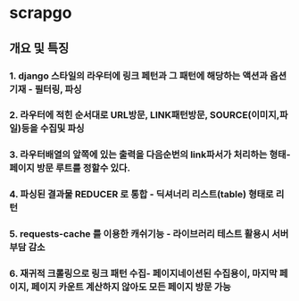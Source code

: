 # scrapgo
## 개요 및 특징
### 1. django 스타일의 라우터에 링크 페턴과 그 패턴에 해당하는 액션과 옵션 기재 - 필터링, 파싱
### 2. 라우터에 적힌 순서대로 URL방문, LINK패턴방문, SOURCE(이미지,파일)등을 수집및 파싱
### 3. 라우터배열의 앞쪽에 있는 출력을 다음순번의 link파서가 처리하는 형태- 페이지 방문 루트를 정할수 있다.
### 4. 파싱된 결과물 REDUCER 로 통합 - 딕셔너리 리스트(table) 형태로 리턴
### 5. requests-cache 를 이용한 캐쉬기능 - 라이브러리 테스트 활용시 서버부담 감소
### 6. 재귀적 크롤링으로 링크 패턴 수집- 페이지네이션된 수집용이, 마지막 페이지, 페이지 카운트 계산하지 않아도 모든 페이지 방문 가능
